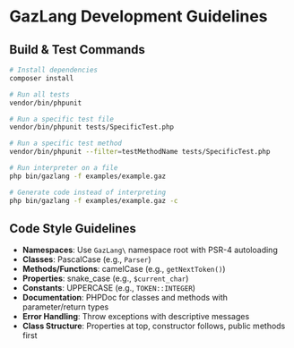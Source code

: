 # GazLang Development Guidelines

## Build & Test Commands
```bash
# Install dependencies
composer install

# Run all tests
vendor/bin/phpunit

# Run a specific test file
vendor/bin/phpunit tests/SpecificTest.php

# Run a specific test method
vendor/bin/phpunit --filter=testMethodName tests/SpecificTest.php

# Run interpreter on a file
php bin/gazlang -f examples/example.gaz

# Generate code instead of interpreting
php bin/gazlang -f examples/example.gaz -c
```

## Code Style Guidelines
- **Namespaces**: Use `GazLang\` namespace root with PSR-4 autoloading
- **Classes**: PascalCase (e.g., `Parser`)
- **Methods/Functions**: camelCase (e.g., `getNextToken()`)
- **Properties**: snake_case (e.g., `$current_char`)
- **Constants**: UPPERCASE (e.g., `TOKEN::INTEGER`)
- **Documentation**: PHPDoc for classes and methods with parameter/return types
- **Error Handling**: Throw exceptions with descriptive messages
- **Class Structure**: Properties at top, constructor follows, public methods first